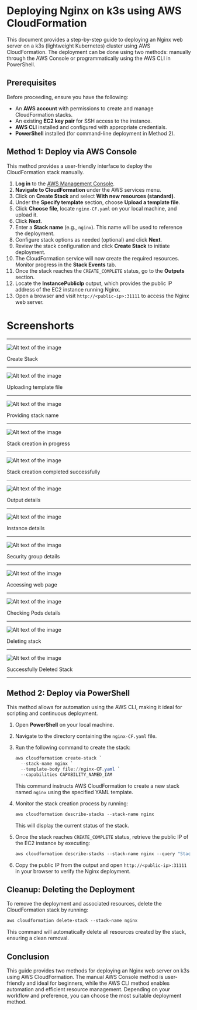 # Deploying Nginx on k3s using AWS CloudFormation

This document provides a step-by-step guide to deploying an Nginx web server on a k3s (lightweight Kubernetes) cluster using AWS CloudFormation. The deployment can be done using two methods: manually through the AWS Console or programmatically using the AWS CLI in PowerShell.

## Prerequisites

Before proceeding, ensure you have the following:

- An **AWS account** with permissions to create and manage CloudFormation stacks.
- An existing **EC2 key pair** for SSH access to the instance.
- **AWS CLI** installed and configured with appropriate credentials.
- **PowerShell** installed (for command-line deployment in Method 2).

## Method 1: Deploy via AWS Console

This method provides a user-friendly interface to deploy the CloudFormation stack manually.

1. **Log in** to the [AWS Management Console](https://aws.amazon.com/console/).
2. **Navigate to CloudFormation** under the AWS services menu.
3. Click on **Create Stack** and select **With new resources (standard)**.
4. Under the **Specify template** section, choose **Upload a template file**.
5. Click **Choose file**, locate `nginx-CF.yaml` on your local machine, and upload it.
6. Click **Next**.
7. Enter a **Stack name** (e.g., `nginx`). This name will be used to reference the deployment.
8. Configure stack options as needed (optional) and click **Next**.
9. Review the stack configuration and click **Create Stack** to initiate deployment.
10. The CloudFormation service will now create the required resources. Monitor progress in the **Stack Events** tab.
11. Once the stack reaches the `CREATE_COMPLETE` status, go to the **Outputs** section.
12. Locate the **InstancePublicIp** output, which provides the public IP address of the EC2 instance running Nginx.
13. Open a browser and visit `http://<public-ip>:31111` to access the Nginx web server.

# Screenshorts
---------------

![Alt text of the image](https://github.com/BasilTAlias/Nginx-on-k3s-using-AWS-CloudFormation/blob/main/Images/1.png)

Create Stack

---

![Alt text of the image](https://github.com/BasilTAlias/Nginx-on-k3s-using-AWS-CloudFormation/blob/main/Images/2.png)

Uploading template file

---

![Alt text of the image](https://github.com/BasilTAlias/Nginx-on-k3s-using-AWS-CloudFormation/blob/main/Images/3.png)

Providing stack name

---

![Alt text of the image](https://github.com/BasilTAlias/Nginx-on-k3s-using-AWS-CloudFormation/blob/main/Images/4.png)

Stack creation in progress 

---

![Alt text of the image](https://github.com/BasilTAlias/Nginx-on-k3s-using-AWS-CloudFormation/blob/main/Images/5.png)

Stack creation completed successfully

---

![Alt text of the image](https://github.com/BasilTAlias/Nginx-on-k3s-using-AWS-CloudFormation/blob/main/Images/6.png)

Output details

---

![Alt text of the image](https://github.com/BasilTAlias/Nginx-on-k3s-using-AWS-CloudFormation/blob/main/Images/7.png)

Instance details

---

![Alt text of the image](https://github.com/BasilTAlias/Nginx-on-k3s-using-AWS-CloudFormation/blob/main/Images/8.png)

Security group details

---

![Alt text of the image](https://github.com/BasilTAlias/Nginx-on-k3s-using-AWS-CloudFormation/blob/main/Images/9.png)

Accessing web page

---

![Alt text of the image](https://github.com/BasilTAlias/Nginx-on-k3s-using-AWS-CloudFormation/blob/main/Images/10.png)

Checking Pods details

---

![Alt text of the image](https://github.com/BasilTAlias/Nginx-on-k3s-using-AWS-CloudFormation/blob/main/Images/11.png)

Deleting stack

---

![Alt text of the image](https://github.com/BasilTAlias/Nginx-on-k3s-using-AWS-CloudFormation/blob/main/Images/12.png)

Successfully Deleted Stack

---

## Method 2: Deploy via PowerShell

This method allows for automation using the AWS CLI, making it ideal for scripting and continuous deployment.

1. Open **PowerShell** on your local machine.
2. Navigate to the directory containing the `nginx-CF.yaml` file.
3. Run the following command to create the stack:
   ```powershell
   aws cloudformation create-stack `
     --stack-name nginx `
     --template-body file://nginx-CF.yaml `
     --capabilities CAPABILITY_NAMED_IAM
   ```
   This command instructs AWS CloudFormation to create a new stack named `nginx` using the specified YAML template.

4. Monitor the stack creation process by running:
   ```powershell
   aws cloudformation describe-stacks --stack-name nginx
   ```
   This will display the current status of the stack.

5. Once the stack reaches `CREATE_COMPLETE` status, retrieve the public IP of the EC2 instance by executing:
   ```powershell
   aws cloudformation describe-stacks --stack-name nginx --query "Stacks[0].Outputs[?OutputKey=='InstancePublicIp'].OutputValue" --output text
   ```
6. Copy the public IP from the output and open `http://<public-ip>:31111` in your browser to verify the Nginx deployment.

## Cleanup: Deleting the Deployment

To remove the deployment and associated resources, delete the CloudFormation stack by running:
```powershell
aws cloudformation delete-stack --stack-name nginx
```
This command will automatically delete all resources created by the stack, ensuring a clean removal.

## Conclusion

This guide provides two methods for deploying an Nginx web server on k3s using AWS CloudFormation. The manual AWS Console method is user-friendly and ideal for beginners, while the AWS CLI method enables automation and efficient resource management. Depending on your workflow and preference, you can choose the most suitable deployment method.


